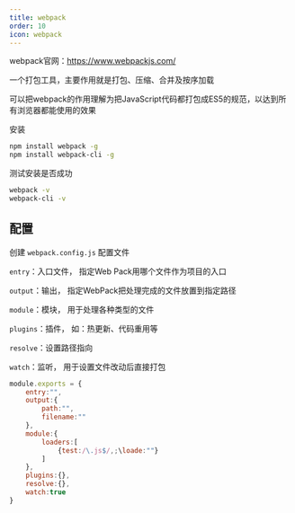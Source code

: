 ```yaml
---
title: webpack
order: 10
icon: webpack
---
```


webpack官网：<https://www.webpackjs.com/>

一个打包工具，主要作用就是打包、压缩、合并及按序加载

可以把webpack的作用理解为把JavaScript代码都打包成ES5的规范，以达到所有浏览器都能使用的效果

安装

```bash
npm install webpack -g
npm install webpack-cli -g
```

测试安装是否成功

```bash
webpack -v
webpack-cli -v
```

## 配置

创建 `webpack.config.js` 配置文件

`entry`：入口文件， 指定Web Pack用哪个文件作为项目的入口

`output`：输出， 指定WebPack把处理完成的文件放置到指定路径

`module`：模块， 用于处理各种类型的文件

`plugins`：插件， 如：热更新、代码重用等

`resolve`：设置路径指向

`watch`：监听， 用于设置文件改动后直接打包

```javascript
module.exports = {
	entry:"",
	output:{
		path:"",
		filename:""
	},
	module:{
		loaders:[
			{test:/\.js$/,;\loade:""}
		]
	},
	plugins:{},
	resolve:{},
	watch:true
}
```


